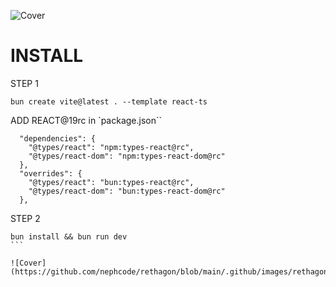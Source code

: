 ![Cover](https://github.com/nephcode/rethagon/blob/main/images/.github/rethagonReadmeHeader.png)

<!-- ∵ ƸӜƷ ∴∵ ƸӜƷ ∴∵ ƸӜƷ ∴∵ ƸӜƷ ∴∵ ƸӜƷ ∴∵ ƸӜƷ ∴∵ ƸӜƷ ∴∵ ƸӜƷ ∴∵ ƸӜƷ ∴∵ ƸӜƷ ∴∵ ƸӜƷ ∴∵ ƸӜƷ ∴ -->

# INSTALL

STEP 1
```
bun create vite@latest . --template react-ts 
```

ADD REACT@19rc in `package.json``
````
  "dependencies": {
    "@types/react": "npm:types-react@rc",
    "@types/react-dom": "npm:types-react-dom@rc"
  },
  "overrides": {
    "@types/react": "bun:types-react@rc",
    "@types/react-dom": "bun:types-react-dom@rc"
  },
  ````


STEP 2 
````
bun install && bun run dev
```

![Cover](https://github.com/nephcode/rethagon/blob/main/.github/images/rethagonReadmeFooter.png)
